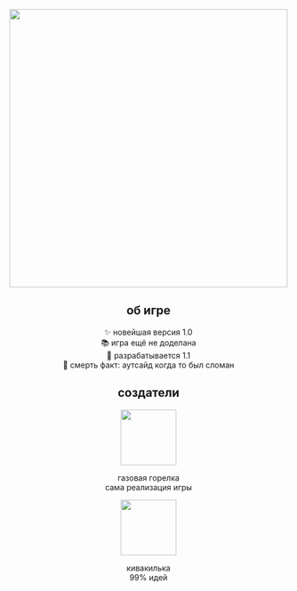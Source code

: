 <div align="center">
  <img height="500" src="https://i.ibb.co/5KH57ND/preview.png"  />
</div>


<h2 align="center">об игре</h2>



<p align="center">✨ новейшая версия 1.0<br>📚 игра ещё не доделана<br>🎯 разрабатывается 1.1<br>🎲 смерть факт: аутсайд когда то был сломан</p>



<h2 align="center">создатели</h2>



<div align="center">
  <img height="100" src="https://i.ibb.co/G5K0Fw2/doeimosrounded.png"  />
</div>



<p align="center">газовая горелка<br>сама реализация игры</p>



<div align="center">
  <img height="100" src="https://i.ibb.co/bQm9QGP/amongaseekrounded.png"  />
</div>



<p align="center">кивакилька<br>99% идей</p>

